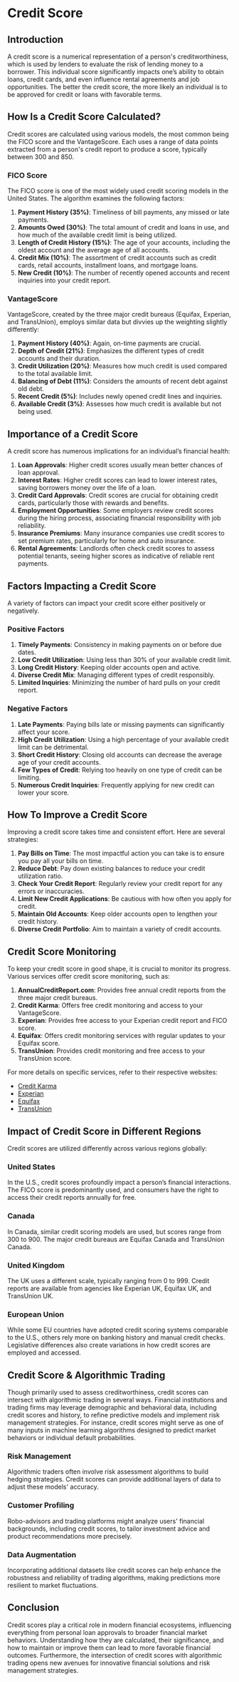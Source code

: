 # Credit Score

## Introduction

A credit score is a numerical representation of a person's creditworthiness, which is used by lenders to evaluate the risk of lending money to a borrower. This individual score significantly impacts one’s ability to obtain loans, credit cards, and even influence rental agreements and job opportunities. The better the credit score, the more likely an individual is to be approved for credit or loans with favorable terms.

## How Is a Credit Score Calculated?

Credit scores are calculated using various models, the most common being the FICO score and the VantageScore. Each uses a range of data points extracted from a person's credit report to produce a score, typically between 300 and 850.

### FICO Score

The FICO score is one of the most widely used credit scoring models in the United States. The algorithm examines the following factors:

1. **Payment History (35%)**: Timeliness of bill payments, any missed or late payments.
2. **Amounts Owed (30%)**: The total amount of credit and loans in use, and how much of the available credit limit is being utilized.
3. **Length of Credit History (15%)**: The age of your accounts, including the oldest account and the average age of all accounts.
4. **Credit Mix (10%)**: The assortment of credit accounts such as credit cards, retail accounts, installment loans, and mortgage loans.
5. **New Credit (10%)**: The number of recently opened accounts and recent inquiries into your credit report.

### VantageScore

VantageScore, created by the three major credit bureaus (Equifax, Experian, and TransUnion), employs similar data but divvies up the weighting slightly differently:

1. **Payment History (40%)**: Again, on-time payments are crucial.
2. **Depth of Credit (21%)**: Emphasizes the different types of credit accounts and their duration.
3. **Credit Utilization (20%)**: Measures how much credit is used compared to the total available limit.
4. **Balancing of Debt (11%)**: Considers the amounts of recent debt against old debt.
5. **Recent Credit (5%)**: Includes newly opened credit lines and inquiries.
6. **Available Credit (3%)**: Assesses how much credit is available but not being used.

## Importance of a Credit Score

A credit score has numerous implications for an individual’s financial health:

1. **Loan Approvals**: Higher credit scores usually mean better chances of loan approval.
2. **Interest Rates**: Higher credit scores can lead to lower interest rates, saving borrowers money over the life of a loan.
3. **Credit Card Approvals**: Credit scores are crucial for obtaining credit cards, particularly those with rewards and benefits.
4. **Employment Opportunities**: Some employers review credit scores during the hiring process, associating financial responsibility with job reliability.
5. **Insurance Premiums**: Many insurance companies use credit scores to set premium rates, particularly for home and auto insurance.
6. **Rental Agreements**: Landlords often check credit scores to assess potential tenants, seeing higher scores as indicative of reliable rent payments.

## Factors Impacting a Credit Score

A variety of factors can impact your credit score either positively or negatively.

### Positive Factors

1. **Timely Payments**: Consistency in making payments on or before due dates.
2. **Low Credit Utilization**: Using less than 30% of your available credit limit.
3. **Long Credit History**: Keeping older accounts open and active.
4. **Diverse Credit Mix**: Managing different types of credit responsibly.
5. **Limited Inquiries**: Minimizing the number of hard pulls on your credit report.

### Negative Factors

1. **Late Payments**: Paying bills late or missing payments can significantly affect your score.
2. **High Credit Utilization**: Using a high percentage of your available credit limit can be detrimental.
3. **Short Credit History**: Closing old accounts can decrease the average age of your credit accounts.
4. **Few Types of Credit**: Relying too heavily on one type of credit can be limiting.
5. **Numerous Credit Inquiries**: Frequently applying for new credit can lower your score.

## How To Improve a Credit Score

Improving a credit score takes time and consistent effort. Here are several strategies:

1. **Pay Bills on Time**: The most impactful action you can take is to ensure you pay all your bills on time.
2. **Reduce Debt**: Pay down existing balances to reduce your credit utilization ratio.
3. **Check Your Credit Report**: Regularly review your credit report for any errors or inaccuracies.
4. **Limit New Credit Applications**: Be cautious with how often you apply for credit.
5. **Maintain Old Accounts**: Keep older accounts open to lengthen your credit history.
6. **Diverse Credit Portfolio**: Aim to maintain a variety of credit accounts.

## Credit Score Monitoring

To keep your credit score in good shape, it is crucial to monitor its progress. Various services offer credit score monitoring, such as:

1. **AnnualCreditReport.com**: Provides free annual credit reports from the three major credit bureaus.
2. **Credit Karma**: Offers free credit monitoring and access to your VantageScore.
3. **Experian**: Provides free access to your Experian credit report and FICO score.
4. **Equifax**: Offers credit monitoring services with regular updates to your Equifax score.
5. **TransUnion**: Provides credit monitoring and free access to your TransUnion score.

For more details on specific services, refer to their respective websites:

- [Credit Karma](https://www.creditkarma.com)
- [Experian](https://www.experian.com)
- [Equifax](https://www.equifax.com)
- [TransUnion](https://www.transunion.com)

## Impact of Credit Score in Different Regions

Credit scores are utilized differently across various regions globally:

### United States

In the U.S., credit scores profoundly impact a person’s financial interactions. The FICO score is predominantly used, and consumers have the right to access their credit reports annually for free.

### Canada

In Canada, similar credit scoring models are used, but scores range from 300 to 900. The major credit bureaus are Equifax Canada and TransUnion Canada.

### United Kingdom

The UK uses a different scale, typically ranging from 0 to 999. Credit reports are available from agencies like Experian UK, Equifax UK, and TransUnion UK.

### European Union

While some EU countries have adopted credit scoring systems comparable to the U.S., others rely more on banking history and manual credit checks. Legislative differences also create variations in how credit scores are employed and accessed.

## Credit Score & Algorithmic Trading

Though primarily used to assess creditworthiness, credit scores can intersect with algorithmic trading in several ways. Financial institutions and trading firms may leverage demographic and behavioral data, including credit scores and history, to refine predictive models and implement risk management strategies. For instance, credit scores might serve as one of many inputs in machine learning algorithms designed to predict market behaviors or individual default probabilities.

### Risk Management

Algorithmic traders often involve risk assessment algorithms to build hedging strategies. Credit scores can provide additional layers of data to adjust these models' accuracy.

### Customer Profiling

Robo-advisors and trading platforms might analyze users' financial backgrounds, including credit scores, to tailor investment advice and product recommendations more precisely.

### Data Augmentation 

Incorporating additional datasets like credit scores can help enhance the robustness and reliability of trading algorithms, making predictions more resilient to market fluctuations.

## Conclusion

Credit scores play a critical role in modern financial ecosystems, influencing everything from personal loan approvals to broader financial market behaviors. Understanding how they are calculated, their significance, and how to maintain or improve them can lead to more favorable financial outcomes. Furthermore, the intersection of credit scores with algorithmic trading opens new avenues for innovative financial solutions and risk management strategies.